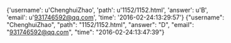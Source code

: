 {'username': u'ChenghuiZhao', 'path': u'1152/1152.html', 'answer': u'B', 'email': u'931746592@qq.com', 'time': '2016-02-24:13:29:57'}
{"username": "ChenghuiZhao", "path": "1152/1152.html", "answer": "D", "email": "931746592@qq.com", "time": "2016-02-24:13:47:39"}